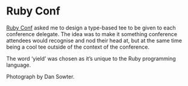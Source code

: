 # Ruby Conf

[Ruby Conf](http://www.rubyconf.org.au/) asked me to design a type-based tee to be given to each conference delegate. The idea was to make it something conference attendees would recognise and nod their head at, but at the same time being a cool tee outside of the context of the conference.

The word ‘yield’ was chosen as it’s unique to the Ruby programming language.

Photograph by Dan Sowter.